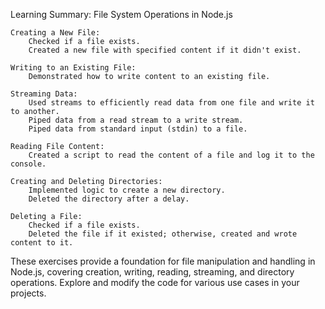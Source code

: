 Learning Summary: File System Operations in Node.js

    Creating a New File:
        Checked if a file exists.
        Created a new file with specified content if it didn't exist.

    Writing to an Existing File:
        Demonstrated how to write content to an existing file.

    Streaming Data:
        Used streams to efficiently read data from one file and write it to another.
        Piped data from a read stream to a write stream.
        Piped data from standard input (stdin) to a file.

    Reading File Content:
        Created a script to read the content of a file and log it to the console.

    Creating and Deleting Directories:
        Implemented logic to create a new directory.
        Deleted the directory after a delay.

    Deleting a File:
        Checked if a file exists.
        Deleted the file if it existed; otherwise, created and wrote content to it.

These exercises provide a foundation for file manipulation and handling in Node.js, covering creation, writing, reading, streaming, and directory operations. Explore and modify the code for various use cases in your projects.
